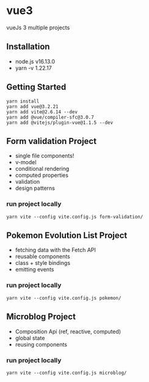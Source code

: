 # vue3

vueJs 3 multiple projects

## Installation

- node.js v16.13.0
- yarn -v 1.22.17

## Getting Started

```
yarn install
yarn add vue@3.2.21
yarn add vite@2.6.14 --dev
yarn add @vue/compiler-sfc@3.0.7
yarn add @vitejs/plugin-vue@1.1.5 --dev
```

## Form validation Project

- single file components!
- v-model
- conditional rendering
- computed properties
- validation
- design patterns

### run project locally

```
yarn vite --config vite.config.js form-validation/
```

## Pokemon Evolution List Project

- fetching data with the Fetch API
- reusable components
- class + style bindings
- emitting events

### run project locally

```
yarn vite --config vite.config.js pokemon/
```

## Microblog Project

- Composition Api (ref, reactive, computed)
- global state
- reusing components

### run project locally

```
yarn vite --config vite.config.js microblog/
```
